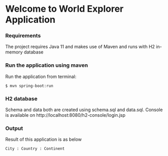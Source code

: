 # Welcome to World Explorer Application

### Requirements

The project requires Java 11 and makes use of Maven and runs with H2 in-memory database

### Run the application using maven

Run the application from terminal:

```console
$ mvn spring-boot:run
```

### H2 database

Schema and data both are created using schema.sql and data.sql.
Console is available on http://localhost:8080/h2-console/login.jsp

### Output
Result of this application is as below

```text
City : Country : Continent
```







